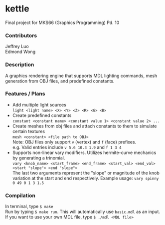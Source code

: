 # kettle

Final project for MKS66 (Graphics Programming) Pd. 10

### Contributors
Jeffrey Luo\
Edmond Wong

### Description
  A graphics rendering engine that supports MDL lighting commands, mesh generation from OBJ files, and predefined constants.

### Features / Plans
- Add multiple light sources\
```light <light name> <X> <Y> <Z> <R> <G> <B>```
- Create predefined constants\
```constant <constant name> <constant value 1> <constant value 2> ...```
- Create meshes from obj files and attach constants to them to simulate certain textures\
```mesh <constant> <file path to OBJ>```\
Note:
OBJ files only support `v` (vertex) and `f` (face) prefixes.\
e.g. Valid entries include ```v 5.6 10.3 1.9``` and ```f 1 3 4```
- Supports non-linear vary modifiers. Utilizes hermite-curve mechanics by generating a trinomial.\
```vary <knob_name> <start_frame> <end_frame> <start_val> <end_val> <start "slope"> <end "slope">```\
The last two arguments represent the "slope" or magnitude of the knob variation at the start and end respectively.
Example usage: ```vary spinny 0 49 0 1 3 1.5```

### Compilation
In terminal, type ```$ make```\
Run by typing ```$ make run```. This will automatically use ```basic.mdl``` as an input.\
If you want to use your own MDL file, type ```$ ./mdl <MDL file>```
